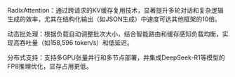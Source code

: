 RadixAttention：通过跨请求的KV缓存复用技术，显著提升多轮对话和复杂逻辑生成的效率，尤其在结构化输出（如JSON生成）中速度可达其他框架的10倍。

动态批处理：根据负载自动调整批次大小，结合智能路由和缓存感知负载均衡，实现高吞吐量（如158,596 token/s）和低延迟。

分布式支持：支持多GPU张量并行和多节点部署，并集成DeepSeek-R1等模型的FP8推理优化，显存占用更低。